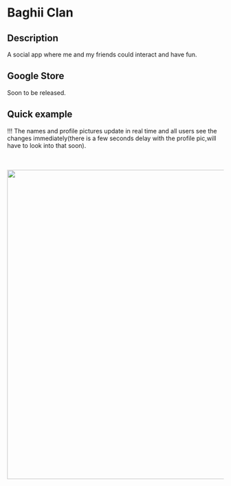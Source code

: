 # Baghii Clan

## Description

A social app where me and my friends could interact and have fun.

## Google Store

Soon to be released.

## Quick example 

!!! The names and profile pictures update in real time and all users see the changes immediately(there is a few seconds delay with the profile pic,will have to look into that soon).

<br><br>
<img src="https://youtu.be/UCJ_0i9WHYw" width="720"></img>
<br><br>
